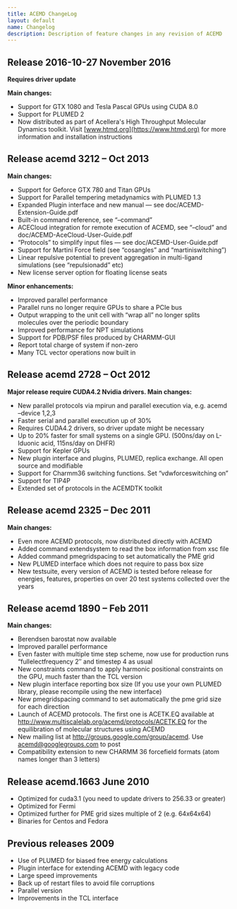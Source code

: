 ```yaml
---
title: ACEMD ChangeLog
layout: default
name: Changelog
description: Description of feature changes in any revision of ACEMD
---
```


Release 2016-10-27   November 2016
----------------------------------

**Requires driver update**

**Main changes:**

- Support for GTX 1080 and Tesla Pascal GPUs using CUDA 8.0
- Support for PLUMED 2
- Now distributed as part of Acellera's High Throughput Molecular Dynamics toolkit. Visit [www.htmd.org](https://www.htmd.org) for more information and installation instructions


Release acemd 3212 – Oct 2013
-----------------------------

**Main changes:**

- Support for Geforce GTX 780 and Titan GPUs
- Support for Parallel tempering metadynamics with PLUMED 1.3
- Expanded Plugin interface and new manual — see doc/ACEMD-Extension-Guide.pdf
- Built-in command reference, see “–command”
- ACECloud integration for remote execution of ACEMD, see “–cloud” and doc/ACEMD-AceCloud-User-Guide.pdf
- “Protocols” to simplify input files — see doc/ACEMD-User-Guide.pdf
- Support for Martini Force field (see “cosangles” and “martiniswitching”)
- Linear repulsive potential to prevent aggregation in multi-ligand simulations (see “repulsionadd” etc)
- New license server option for floating license seats


**Minor enhancements:**

- Improved parallel performance
- Parallel runs no longer require GPUs to share a PCIe bus
- Output wrapping to the unit cell with “wrap all” no longer splits molecules over the periodic boundary
- Improved performance for NPT simulations
- Support for PDB/PSF files produced by CHARMM-GUI
- Report total charge of system if non-zero
- Many TCL vector operations now built in

Release acemd 2728 – Oct 2012
-----------------------------

**Major release require CUDA4.2 Nvidia drivers. Main changes:**

- New parallel protocols via mpirun and parallel execution via, e.g. acemd –device 1,2,3
- Faster serial and parallel execution up of 30%
- Requires CUDA4.2 drivers, so driver update might be necessary
- Up to 20% faster for small systems on a single GPU. (500ns/day on L-Iduonic acid, 115ns/day on DHFR)
- Support for Kepler GPUs
- New plugin interface and plugins, PLUMED, replica exchange. All open source and modifiable
- Support for Charmm36 switching functions. Set “vdwforceswitching on”
- Support for TIP4P
- Extended set of protocols in the ACEMDTK toolkit

Release acemd 2325 – Dec 2011
-----------------------------

**Main changes:**

- Even more ACEMD protocols, now distributed directly with ACEMD
- Added command extendsystem to read the box information from xsc file
- Added command pmegridspacing to set automatically the PME grid
- New PLUMED interface which does not require to pass box size
- New testsuite, every version of ACEMD is tested before release for energies, features, properties on over 20 test systems collected over the years

Release acemd 1890 – Feb 2011
-----------------------------

**Main changes:**

- Berendsen barostat now available
- Improved parallel performance
- Even faster with multiple time step scheme, now use for production runs “fullelectfrequency 2″ and timestep 4 as usual
- New constraints command to apply harmonic positional constraints on the GPU, much faster than the TCL version
- New plugin interface reporting box size (If you use your own PLUMED library, please recompile using the new interface)
- New pmegridspacing command to set automatically the pme grid size for each direction
- Launch of ACEMD protocols. The first one is ACETK.EQ available at http://www.multiscalelab.org/acemd/protocols/ACETK.EQ for the equilibration of molecular structures using ACEMD
- New mailing list at http://groups.google.com/group/acemd. Use acemd@googlegroups.com to post
- Compatibility extension to new CHARMM 36 forcefield formats (atom names longer than 3 letters)

Release acemd.1663 June 2010
----------------------------

- Optimized for cuda3.1 (you need to update drivers to 256.33 or greater)
- Optimized for Fermi
- Optimized further for PME grid sizes multiple of 2 (e.g. 64x64x64)
- Binaries for Centos and Fedora

Previous releases 2009
----------------------

- Use of PLUMED for biased free energy calculations
- Plugin interface for extending ACEMD with legacy code
- Large speed improvements
- Back up of restart files to avoid file corruptions
- Parallel version
- Improvements in the TCL interface
